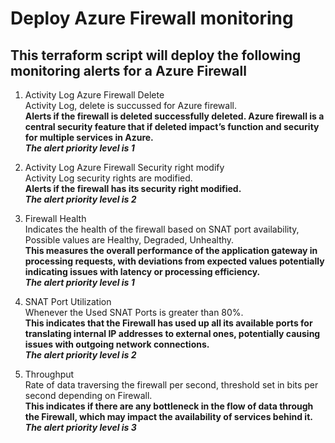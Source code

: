 # Deploy Azure Firewall monitoring
## This terraform script will deploy the following monitoring alerts for a Azure Firewall

1. Activity Log Azure Firewall Delete  
Activity Log, delete is succussed for Azure firewall.  
**Alerts if the firewall is deleted successfully deleted. Azure firewall is a central security feature that if deleted impact’s function and security for multiple services in Azure.**  
***The alert priority level is 1***  

2. Activity Log Azure Firewall Security right modify  
Activity Log security rights are modified.  
**Alerts if the firewall has its security right modified.**  
***The alert priority level is 2***  

3. Firewall Health  
Indicates the health of the firewall based on SNAT port availability, Possible values are Healthy, Degraded, Unhealthy.  
**This measures the overall performance of the application gateway in processing requests, with deviations from expected values potentially indicating issues with latency or processing efficiency.**  
***The alert priority level is 1***  

4. SNAT Port Utilization  
Whenever the Used SNAT Ports is greater than 80%.  
**This indicates that the Firewall has used up all its available ports for translating internal IP addresses to external ones, potentially causing issues with outgoing network connections.**  
***The alert priority level is 2***  

5. Throughput  
Rate of data traversing the firewall per second, threshold set in bits per second depending on Firewall.  
**This indicates if there are any bottleneck in the flow of data through the Firewall, which may impact the availability of services behind it.**  
***The alert priority level is 3***  
